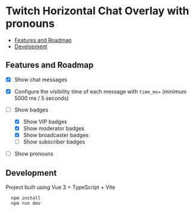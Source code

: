 # Twitch Horizontal Chat Overlay with pronouns

- [Features and Roadmap](#features-and-roadmap)
- [Development](#development)


## Features and Roadmap

- [x] Show chat messages
- [x] Configure the visibility time of each message with `time_ms=` (minimum 5000 ms / 5 seconds)
- [ ] Show badges
  - [x] Show VIP badges
  - [x] Show moderator badges
  - [x] Show broadcaster badges
  - [ ] Show subscriber badges
- [ ] Show pronouns


## Development

Project built using Vue 3 + TypeScript + Vite

      npm install
      npm run dev
